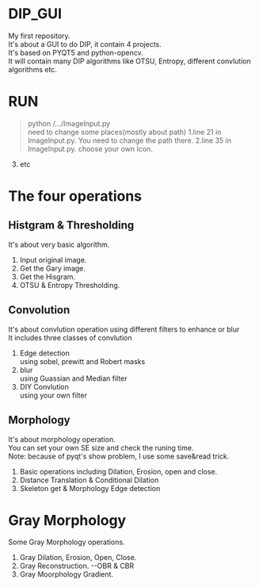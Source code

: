 # DIP_GUI
My first repository.  
It's about a GUI to do DIP, it contain 4 projects.  
It's based on PYQT5 and python-opencv.  
It will contain many DIP algorithms like OTSU, Entropy, different convlution algorithms etc.

# RUN
  > python /.../ImageInput.py  
  need to change some places(mostly about path)
   1.line 21 in ImageInput.py. 
     You need to change the path there.
   2.line 35 in ImageInput.py.
     choose your own Icon.
   3. etc

# The four operations
## Histgram & Thresholding  
It's about very basic algorithm.  
  1. Input original image.  
  2. Get the Gary image.  
  3. Get the Hisgram.  
  4. OTSU & Entropy Thresholding.  

## Convolution   
It's about convlution operation using different filters to enhance or blur  
It includes three classes of convlution  
   1. Edge detection  
       using sobel, prewitt and Robert masks  
   2. blur  
       using Guassian and Median filter  
   3. DIY Convlution  
       using your own filter  

## Morphology  
It's about morphology operation.  
You can set your own SE size and check the runing time.    
Note: because of pyqt's show problem, I use some save&read trick.  
  1. Basic operations including Dilation, Erosion, open and close.  
  2. Distance Translation & Conditional Dilation  
  3. Skeleton get & Morphology Edge detection  

# Gray Morphology  
Some Gray Morphology operations.  
  1. Gray Dilation, Erosion, Open, Close.  
  2. Gray Reconstruction. --OBR & CBR  
  3. Gray Moorphology Gradient.  






